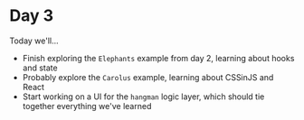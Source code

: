 # Day 3

Today we'll...

- Finish exploring the `Elephants` example from day 2, learning about hooks and state
- Probably explore the `Carolus` example, learning about CSSinJS and React
- Start working on a UI for the `hangman` logic layer, which should tie together everything we've learned
